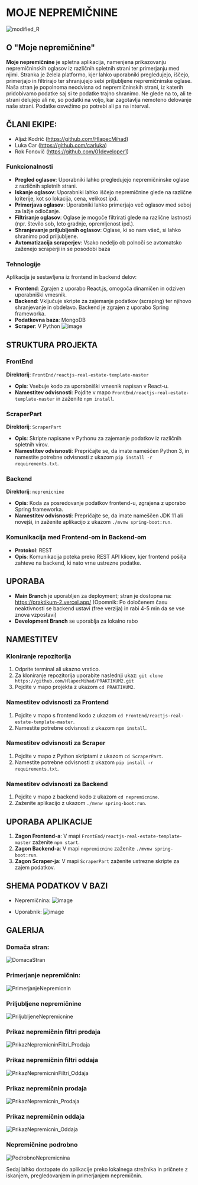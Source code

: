 # MOJE NEPREMIČNINE
![modified_R](https://github.com/HlapecMihad/MojeNepremicnine/assets/117631565/643cde52-84ea-4010-8e1e-a91356efab15)

## O "Moje nepremičnine"
**Moje nepremičnine** je spletna aplikacija, namenjena prikazovanju nepremičninskih oglasov iz različnih spletnih strani ter primerjanju med njimi. Stranka je želela platformo, kjer lahko uporabniki pregledujejo, iščejo, primerjajo in filtrirajo ter shranjujejo sebi priljubljene nepremičninske oglase. Naša stran je popolnoma neodvisna od nepremičninskih strani, iz katerih pridobivamo podatke saj si te podatke trajno shranimo. Ne glede na to, ali te strani delujejo ali ne, so podatki na voljo, kar zagotavlja nemoteno delovanje naše strani. Podatke osvežimo po potrebi ali pa na interval.

## ČLANI EKIPE:
 - Aljaž Kodrič (https://github.com/HlapecMihad)
 - Luka Car (https://github.com/carluka)
 - Rok Fonovič (https://github.com/01developer1)

### Funkcionalnosti

- **Pregled oglasov**: Uporabniki lahko pregledujejo nepremičninske oglase z različnih spletnih strani.
- **Iskanje oglasov**: Uporabniki lahko iščejo nepremičnine glede na različne kriterije, kot so lokacija, cena, velikost ipd.
- **Primerjava oglasov**: Uporabniki lahko primerjajo več oglasov med seboj za lažje odločanje.
- **Filtriranje oglasov**: Oglase je mogoče filtrirati glede na različne lastnosti (npr. število sob, leto gradnje, opremljenost ipd.).
- **Shranjevanje priljubljenih oglasov**: Oglase, ki so nam všeč, si lahko shranimo pod priljubljene.
- **Avtomatizacija scraperjev**: Vsako nedeljo ob polnoči se avtomatsko zaženejo scraperji in se posodobi baza
  
### Tehnologije
Aplikacija je sestavljena iz frontend in backend delov:
- **Frontend**: Zgrajen z uporabo React.js, omogoča dinamičen in odziven uporabniški vmesnik.
- **Backend**: Vključuje skripte za zajemanje podatkov (scraping) ter njihovo shranjevanje in obdelavo. Backend je zgrajen z uporabo Spring frameworka.
- **Podatkovna baza**: MongoDB
- **Scraper**: V Python
![image](https://github.com/HlapecMihad/MojeNepremicnine/assets/117631565/c23b6f8b-6559-4177-a735-83688924a815)


## STRUKTURA PROJEKTA

### FrontEnd
**Direktorij**: `FrontEnd/reactjs-real-estate-template-master`
- **Opis**: Vsebuje kodo za uporabniški vmesnik napisan v React-u.
- **Namestitev odvisnosti**: Pojdite v mapo `FrontEnd/reactjs-real-estate-template-master` in zaženite `npm install`.

### ScraperPart
**Direktorij**: `ScraperPart`
- **Opis**: Skripte napisane v Pythonu za zajemanje podatkov iz različnih spletnih virov.
- **Namestitev odvisnosti**: Prepričajte se, da imate nameščen Python 3, in namestite potrebne odvisnosti z ukazom `pip install -r requirements.txt`.

### Backend
**Direktorij**: `nepremicnine`
- **Opis**: Koda za posredovanje podatkov frontend-u, zgrajena z uporabo Spring frameworka.
- **Namestitev odvisnosti**: Prepričajte se, da imate nameščen JDK 11 ali novejši, in zaženite aplikacijo z ukazom `./mvnw spring-boot:run`.

### Komunikacija med Frontend-om in Backend-om
- **Protokol**: REST
- **Opis**: Komunikacija poteka preko REST API klicev, kjer frontend pošilja zahteve na backend, ki nato vrne ustrezne podatke.
  
## UPORABA
- **Main Branch** je uporabljen za deployment; stran je dostopna na: https://praktikum-2.vercel.app/ (Opomnik: Po določenem času neaktivnosti se backend ustavi (free verzija) in rabi 4-5 min da se vse znova vzpostavi)
- **Development Branch** se uporablja za lokalno rabo

## NAMESTITEV

### Kloniranje repozitorija
1. Odprite terminal ali ukazno vrstico.
2. Za kloniranje repozitorija uporabite naslednji ukaz: `git clone https://github.com/HlapecMihad/PRAKTIKUM2.git`
3. Pojdite v mapo projekta z ukazom `cd PRAKTIKUM2`.

### Namestitev odvisnosti za Frontend
1. Pojdite v mapo s frontend kodo z ukazom `cd FrontEnd/reactjs-real-estate-template-master`.
2. Namestite potrebne odvisnosti z ukazom `npm install`.

### Namestitev odvisnosti za Scraper
1. Pojdite v mapo z Python skriptami z ukazom `cd ScraperPart`.
2. Namestite potrebne odvisnosti z ukazom `pip install -r requirements.txt`.

### Namestitev odvisnosti za Backend
1. Pojdite v mapo z backend kodo z ukazom `cd nepremicnine`.
2. Zaženite aplikacijo z ukazom `./mvnw spring-boot:run`.

## UPORABA APLIKACIJE
1. **Zagon Frontend-a**: V mapi `FrontEnd/reactjs-real-estate-template-master` zaženite `npm start`.
2. **Zagon Backend-a**: V mapi `nepremicnine` zaženite `./mvnw spring-boot:run`.
3. **Zagon Scraper-ja**: V mapi `ScraperPart` zaženite ustrezne skripte za zajem podatkov.

## SHEMA PODATKOV V BAZI
 - Nepremičnina:
![image](https://github.com/HlapecMihad/MojeNepremicnine/assets/117631565/623d0547-b0f0-440e-a234-ba4af2a3d959)

 - Uporabnik:
![image](https://github.com/HlapecMihad/MojeNepremicnine/assets/117631565/ce165ed1-5366-4026-a6a8-86efb5dfc359)

## GALERIJA
### Domača stran:
![DomacaStran](https://github.com/HlapecMihad/MojeNepremicnine/assets/117631565/88c2fca2-029d-4918-8325-62b178f2fbe0)

### Primerjanje nepremičnin:
![PrimerjanjeNepremicnin](https://github.com/HlapecMihad/MojeNepremicnine/assets/117631565/ae916cbe-c6f3-4dbf-abce-11adf6b1cdf7)

### Priljubljene nepremičnine
![PriljubljeneNepremicnine](https://github.com/HlapecMihad/MojeNepremicnine/assets/117631565/b219e384-9776-4606-b70b-b9edb4415b6f)

### Prikaz nepremičnin filtri prodaja
![PrikazNepremicninFiltri_Prodaja](https://github.com/HlapecMihad/MojeNepremicnine/assets/117631565/a1007676-ac11-4978-bc6a-3bffced32dd5)

### Prikaz nepremičnin filtri oddaja
![PrikazNepremicninFiltri_Oddaja](https://github.com/HlapecMihad/MojeNepremicnine/assets/117631565/95016a76-449e-443f-b19d-9fd9300e8993)

### Prikaz nepremičnin prodaja
![PrikazNepremicnin_Prodaja](https://github.com/HlapecMihad/MojeNepremicnine/assets/117631565/7c763662-931b-4b13-9890-1fd1a202b2d7)

### Prikaz nepremičnin oddaja
![PrikazNepremicnin_Oddaja](https://github.com/HlapecMihad/MojeNepremicnine/assets/117631565/6ae0ff06-ba3a-49e4-b0ea-8028140c4d87)

### Nepremičnine podrobno
![PodrobnoNepremicnina](https://github.com/HlapecMihad/MojeNepremicnine/assets/117631565/3ebdf375-0da4-442b-892d-d5b589ebebd6)


Sedaj lahko dostopate do aplikacije preko lokalnega strežnika in pričnete z iskanjem, pregledovanjem in primerjanjem nepremičnin.
